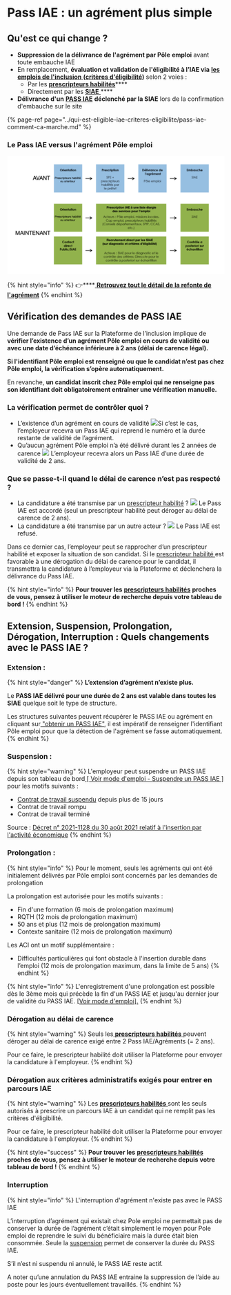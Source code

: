 # Pass IAE : un agrément plus simple

## **Qu'est ce qui change  ?**

* **Suppression de la délivrance de l'agrément par Pôle** **emploi** avant toute embauche IAE
* En remplacement, **évaluation et validation de l'éligibilité à l’IAE via** [**les emplois de l'inclusion** ](https://emplois.inclusion.beta.gouv.fr/)**\(**[**critères d'éligibilité**](../qui-est-eligible-iae-criteres-eligibilite/#criteres-administratifs-de-niveau-1)**\)** selon 2 voies  : 
  * Par les [**prescripteurs habilités**](qui-sont-les-differents-prescripteurs/prescripteur-habilite.md)\*\*\*\*
  * Directement par les [**SIAE** ](pass-iae-agrement-plus-simple-cest-a-dire.md#recrutement-direct-par-une-siae)\*\*\*\*
* **Délivrance d'un** [**PASS IAE**](../qui-est-eligible-iae-criteres-eligibilite/pass-iae-comment-ca-marche.md) **déclenché par la SIAE** lors de la confirmation d'embauche sur le site

{% page-ref page="../qui-est-eligible-iae-criteres-eligibilite/pass-iae-comment-ca-marche.md" %}

###                                     **Le Pass IAE versus l'agrément Pôle emploi**

![](../.gitbook/assets/capture-de-cran-2020-07-06-a-12.49.19.png)

{% hint style="info" %}
👉\*\*\*\*[ **Retrouvez tout le détail de la refonte de l'agrément**](https://synesi.fr/wp-content/uploads/2019/09/20190910-Pacte_d_ambition_iae_sept_2019_Mesure-29.pdf)
{% endhint %}

## Vérification des demandes de PASS IAE

Une demande de Pass IAE sur la Plateforme de l’inclusion implique de **vérifier l’existence d’un agrément Pôle emploi en cours de validité ou avec une date d’échéance inférieure à 2 ans \(délai de carence légal\).**

**Si l'identifiant Pôle emploi est renseigné ou que le candidat n’est pas chez Pôle emploi, la vérification s’opère automatiquement.**

En revanche, **un candidat inscrit chez Pôle emploi qui ne renseigne pas son identifiant doit obligatoirement entraîner une vérification manuelle.** 

### **La vérification permet de contrôler quoi ?**

* L’existence d’un agrément en cours de validité  ![](../.gitbook/assets/arrow-right-circle-1-.svg)Si c’est le cas, l’employeur recevra un Pass IAE qui reprend le numéro et la durée restante de validité de l’agrément.   
* Qu’aucun agrément Pôle emploi n’a  été délivré durant les 2 années de carence  ![](../.gitbook/assets/arrow-right-circle-1-.svg) L’employeur recevra alors un Pass IAE d’une durée de validité de 2 ans.

### Que se passe-t-il quand le délai de carence n’est pas respecté ?

* La candidature a été transmise par un [prescripteur habilité](qui-sont-les-differents-prescripteurs/prescripteur-habilite.md#liste-des-prescripteurs-habilites-au-national) ?  ![](../.gitbook/assets/arrow-right-circle-1-.svg) Le Pass IAE est accordé \(seul un prescripteur habilité peut déroger au délai de carence de 2 ans\).
* La candidature a été transmise par un autre acteur ? ![](../.gitbook/assets/arrow-right-circle-1-.svg) Le Pass IAE est refusé.

Dans ce dernier cas, l’employeur peut se rapprocher d’un prescripteur habilité et exposer la situation de son candidat. Si le [prescripteur habilité ](qui-sont-les-differents-prescripteurs/prescripteur-habilite.md#liste-des-prescripteurs-habilites-au-national)est favorable à une dérogation du délai de carence pour le candidat, il transmettra la candidature à l’employeur via la Plateforme et déclenchera la délivrance du Pass IAE.  


{% hint style="info" %}
**Pour trouver les** [**prescripteurs habilités**](qui-sont-les-differents-prescripteurs/prescripteur-habilite.md#liste-des-prescripteurs-habilites-au-national) **proches de vous, pensez à utiliser le moteur de recherche depuis votre tableau de bord !**
{% endhint %}

## **Extension, Suspension, Prolongation, Dérogation, Interruption : Quels changements avec le PASS IAE ?**

### Extension : 

{% hint style="danger" %}
**L’extension d’agrément n’existe plus.**

Le **PASS IAE délivré pour une durée de 2 ans est valable dans toutes les SIAE** quelque soit le type de structure.

Les structures suivantes peuvent récupérer le PASS IAE ou agrément  en cliquant sur[ "obtenir un PASS IAE"](../mon-monde-demploi-employeur-solidaire/valider-une-candidature-spontanee.md), il est impératif de renseigner l'identifiant Pôle emploi pour que la détection de l'agrément se fasse automatiquement.  
{% endhint %}

### Suspension : 

{% hint style="warning" %}
L'employeur peut suspendre un PASS IAE depuis son tableau de bord[ \[ Voir mode d'emploi - Suspendre un PASS IAE \] ](../mon-monde-demploi-employeur-solidaire/suspendre-un-pass-iae.md) pour les motifs suivants :

* [Contrat de travail suspendu](https://travail-emploi.gouv.fr/droit-du-travail/la-vie-du-contrat-de-travail/article/contrat-de-travail-les-principales-caracteristiques#Quelles-sont-les-situations-entrainant-la-suspension-du-contrat-de-travail-nbsp) depuis plus de 15 jours 
* Contrat de travail rompu 
* Contrat de travail terminé

Source : [Décret n° 2021-1128 du 30 août 2021 relatif à l'insertion par l'activité économique](https://www.legifrance.gouv.fr/jorf/id/JORFTEXT000043990367)
{% endhint %}



### Prolongation :

{% hint style="info" %}
Pour le moment, seuls les agréments qui ont été initialement délivrés par Pôle emploi sont concernés par les demandes de prolongation

La prolongation est autorisée pour les motifs suivants : 

* Fin d'une formation \(6 mois de prolongation maximum\) 
* RQTH \(12 mois de prolongation maximum\) 
* 50 ans et plus \(12 mois de prolongation maximum\) 
* Contexte sanitaire \(12 mois de prolongation maximum\) 

Les ACI ont un motif supplémentaire : 

* Difficultés particulières qui font obstacle à l'insertion durable dans l’emploi \(12 mois de prolongation maximum, dans la limite de 5 ans\)
{% endhint %}

{% hint style="info" %}
L'enregistrement d'une prolongation est possible dès le 3ème mois qui précède la fin d'un PASS IAE et jusqu'au dernier jour de validité du PASS IAE. [\[Voir mode d'emploi\].](../mon-monde-demploi-employeur-solidaire/prolonger-un-pass-iae.md)
{% endhint %}

### Dérogation au délai de carence

{% hint style="warning" %}
Seuls les[ **prescripteurs habilités** ](qui-sont-les-differents-prescripteurs/prescripteur-habilite.md#liste-des-prescripteurs-habilites-au-national)peuvent déroger au délai de carence exigé entre 2 Pass IAE/Agréments  \(= 2 ans\).

Pour ce faire, le prescripteur habilité doit utiliser la Plateforme pour envoyer la candidature à l'employeur.
{% endhint %}

### Dérogation aux critères administratifs exigés pour entrer en parcours IAE

{% hint style="warning" %}
Les [**prescripteurs habilités** ](qui-sont-les-differents-prescripteurs/prescripteur-habilite.md#liste-des-prescripteurs-habilites-au-national)sont les seuls autorisés à prescrire un parcours IAE à un candidat qui ne remplit pas les critères d'éligibilité. 

Pour ce faire, le prescripteur habilité doit utiliser la Plateforme pour envoyer la candidature à l'employeur.
{% endhint %}

{% hint style="success" %}
**Pour trouver les** [**prescripteurs habilités** ](qui-sont-les-differents-prescripteurs/prescripteur-habilite.md#liste-des-prescripteurs-habilites-au-national)**proches de vous, pensez à utiliser le moteur de recherche depuis votre tableau de bord !**
{% endhint %}

### Interruption

{% hint style="info" %}
L'interruption d'agrément n'existe pas avec le PASS IAE

L’interruption d’agrément qui existait chez Pole emploi ne permettait pas de conserver la durée de l’agrément c’était simplement le moyen pour Pole emploi de reprendre le suivi du bénéficiaire mais la durée était bien consommée. Seule la [suspension](pass-iae-agrement-plus-simple-cest-a-dire.md#suspension) permet de conserver la durée du PASS IAE.

S’il n’est ni suspendu ni annulé, le PASS IAE reste actif.

A noter qu’une annulation du PASS IAE entraine la suppression de l’aide au poste pour les jours éventuellement travaillés.
{% endhint %}



